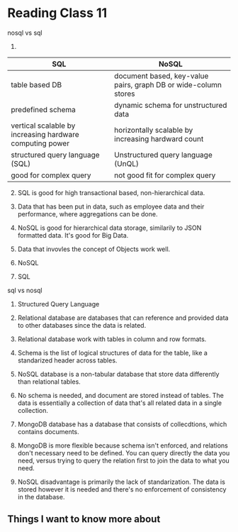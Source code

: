 # Reading Class 11

nosql vs sql

1) 
| SQL           | NoSQL           |
| -------       | -------         |
| table based DB | document based, key-value pairs, graph DB or wide-column stores |
| predefined schema | dynamic schema for unstructured data | 
| vertical scalable by increasing hardware computing power | horizontally scalable by increasing hardward count |
| structured query language (SQL) | Unstructured query language (UnQL) |
| good for complex query | not good fit for complex query |

2) SQL is good for high transactional based, non-hierarchical data.

3) Data that has been put in data, such as employee data and their performance, where aggregations can be done.

4) NoSQL is good for hierarchical data storage, similarily to JSON formatted data. It's good for Big Data.

5) Data that invovles the concept of Objects work well.

6) NoSQL

7) SQL

sql vs nosql

1) Structured Query Language

2) Relational database are databases that can reference and provided data to other databases since the data is related.

3) Relational database work with tables in column and row formats.

4) Schema is the list of logical structures of data for the table, like a standarized header across tables.

5) NoSQL database is a non-tabular database that store data differently than relational tables.

6) No schema is needed, and document are stored instead of tables. The data is essentially a collection of data that's all related data in a single collection.

7) MongoDB database has a database that consists of collecdtions, which contains documents.

8) MongoDB is more flexible because schema isn't enforced, and relations don't necessary need to be defined. You can query directly the data you need, versus trying to query the relation first to join the data to what you need.

9) NoSQL disadvantage is primarily the lack of standarization. The data is stored however it is needed and there's no enforcement of consistency in the database.

## Things I want to know more about